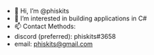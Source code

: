 - 👋 Hi, I’m @phiskits
- 👀 I’m interested in building applications in C#
-  📫 Contact Methods:
- discord (preferred):  phiskits#3658
- email:                phiskits@gmail.com



<!---
phiskits/phiskits is a ✨ special ✨ repository because its `README.md` (this file) appears on your GitHub profile.
You can click the Preview link to take a look at your changes.
--->
